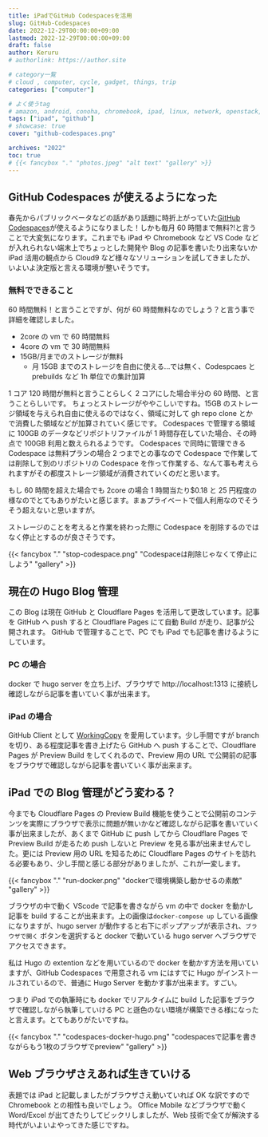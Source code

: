 ```yaml
---
title: iPadでGitHub Codespacesを活用
slug: GitHub-Codespaces
date: 2022-12-29T00:00:00+09:00
lastmod: 2022-12-29T00:00:00+09:00
draft: false
author: Keruru
# authorlink: https://author.site

# category一覧
# cloud , computer, cycle, gadget, things, trip
categories: ["computer"]

# よく使うtag
# amazon, android, conoha, chromebook, ipad, linux, network, openstack,
tags: ["ipad", "github"]
# showcase: true
cover: "github-codespaces.png"

archives: "2022"
toc: true
# {{< fancybox "." "photos.jpeg" "alt text" "gallery" >}}
---
```


## GitHub Codespaces が使えるようになった

春先からパブリックベータなどの話があり話題に時折上がっていた[GitHub Codespaces](https://github.com/codespaces)が使えるようになりました！しかも毎月 60 時間まで無料?!と言うことで大変気になります。これまでも iPad や Chromebook など VS Code などが入れられない端末上でちょっとした開発や Blog の記事を書いたり出来ないか iPad 活用の観点から Cloud9 など様々なソリューションを試してきましたが、いよいよ決定版と言える環境が整いそうです。

### 無料でできること

60 時間無料！と言うことですが、何が 60 時間無料なのでしょう？と言う事で詳細を確認しました。

- 2core の vm で 60 時間無料
- 4core の vm で 30 時間無料
- 15GB/月までのストレージが無料
  - 月 15GB までのストレージを自由に使える...では無く、Codespcaes と prebuilds など 1h 単位での集計加算

1 コア 120 時間が無料と言うことらしく 2 コアにした場合半分の 60 時間、と言うことらしいです。
ちょっとストレージがややこしいですね。15GB のストレージ領域を与えられ自由に使えるのではなく、領域に対して gh repo clone とかで消費した領域などが加算されていく感じです。
Codespaces で管理する領域に 100GB のデータなどリポジトリファイルが 1 時間存在していた場合、その時点で 100GB 利用と数えられるようです。
Codespaces で同時に管理できる Codespace は無料プランの場合 2 つまでとの事なので Codespace で作業しては削除して別のリポジトリの Codespace を作って作業する、なんて事も考えられますがその都度ストレージ領域が消費されていくのだと思います。

もし 60 時間を超えた場合でも 2core の場合 1 時間当たり$0.18 と 25 円程度の様なのでとてもありがたいと感じます。まぁプライベートで個人利用なのでそうそう超えないと思いますが。

ストレージのことを考えると作業を終わった際に Codespace を削除するのではなく停止とするのが良さそうです。

{{< fancybox "." "stop-codespace.png" "Codespaceは削除じゃなくて停止にしよう" "gallery" >}}

## 現在の Hugo Blog 管理

この Blog は現在 GitHub と Cloudflare Pages を活用して更改しています。記事を GitHub へ push すると Cloudflare Pages にて自動 Build が走り、記事が公開されます。
GitHub で管理することで、PC でも iPad でも記事を書けるようにしています。

### PC の場合

docker で hugo server を立ち上げ、ブラウザで http://localhost:1313 に接続し確認しながら記事を書いていく事が出来ます。

### iPad の場合

GitHub Client として [WorkingCopy](https://apps.apple.com/jp/app/working-copy-git-client/) を愛用しています。少し手間ですが branch を切り、ある程度記事を書き上げたら GitHub へ push することで、Cloudflare Pages が Preview Build をしてくれるので、Preview 用の URL で公開前の記事をブラウザで確認しながら記事を書いていく事が出来ます。

## iPad での Blog 管理がどう変わる？

今までも Cloudflare Pages の Preview Build 機能を使うことで公開前のコンテンツを実際にブラウザで表示に問題が無いかなど確認しながら記事を書いていく事が出来ましたが、あくまで GitHub に push してから Cloudflare Pages で Preview Build が走るため push しないと Preview を見る事が出来ませんでした。更には Preview 用の URL を知るために Cloudflare Pages のサイトを訪れる必要もあり、少し手間と感じる部分がありましたが、これが一変します。

{{< fancybox "." "run-docker.png" "dockerで環境構築し動かせるの素敵" "gallery" >}}

ブラウザの中で動く VScode で記事を書きながら vm の中で docker を動かし記事を build することが出来ます。上の画像は`docker-compose up` している画像になりますが、hugo server が動作すると右下にポップアップが表示され、`ブラウザで開く` ボタンを選択すると docker で動いている hugo server へブラウザでアクセスできます。

私は Hugo の extention などを用いているので docker を動かす方法を用いていますが、GitHub Codespaces で用意される vm にはすでに Hugo がインストールされているので、普通に Hugo Server を動かす事が出来ます。すごい。

つまり iPad での執筆時にも docker でリアルタイムに build した記事をブラウザで確認しながら執筆していける PC と遜色のない環境が構築できる様になったと言えます。とてもありがたいですね。

{{< fancybox "." "codespaces-docker-hugo.png" "codespacesで記事を書きながらもう1枚のブラウザでpreview" "gallery" >}}

## Web ブラウザさえあれば生きていける

表題では iPad と記載しましたがブラウザさえ動いていれば OK な訳ですので Chromebook との相性も良いでしょう。
Office Mobile などブラウザで動く Word/Excel が出てきたりしてビックリしましたが、Web 技術で全てが解決する時代がいよいよやってきた感じですね。
